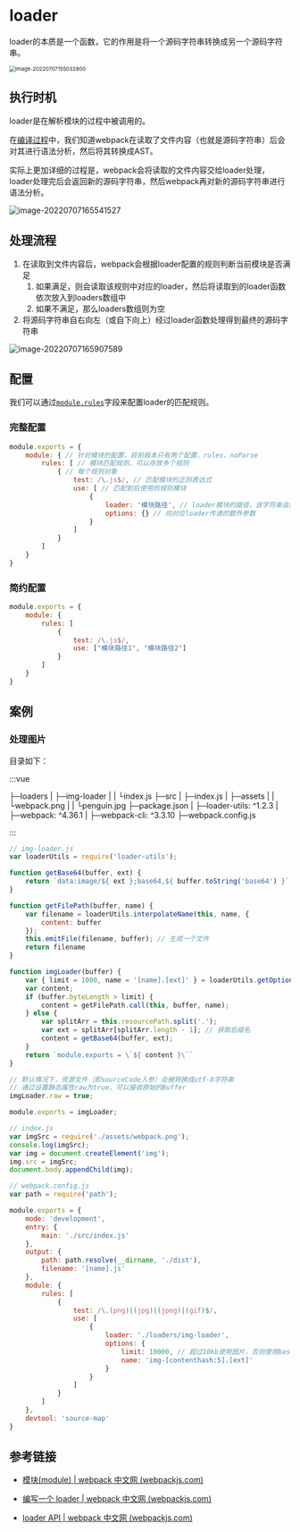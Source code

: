 # loader

loader的本质是一个函数，它的作用是将一个源码字符串转换成另一个源码字符串。

<img src="https://penguinbucket.obs.cn-southwest-2.myhuaweicloud.com/img/image-20220707155032800.png" alt="image-20220707155032800" style="zoom:67%;" />

## 执行时机

loader是在解析模块的过程中被调用的。

在[编译过程](./编译过程.md)中，我们知道webpack在读取了文件内容（也就是源码字符串）后会对其进行语法分析，然后将其转换成AST。

实际上更加详细的过程是，webpack会将读取的文件内容交给loader处理，loader处理完后会返回新的源码字符串，然后webpack再对新的源码字符串进行语法分析。

![image-20220707165541527](https://penguinbucket.obs.cn-southwest-2.myhuaweicloud.com/img/image-20220707165541527.png)

## 处理流程

1. 在读取到文件内容后，webpack会根据loader配置的规则判断当前模块是否满足
   1. 如果满足，则会读取该规则中对应的loader，然后将读取到的loader函数依次放入到loaders数组中
   2. 如果不满足，那么loaders数组则为空
2. 将源码字符串自右向左（或自下向上）经过loader函数处理得到最终的源码字符串



![image-20220707165907589](https://penguinbucket.obs.cn-southwest-2.myhuaweicloud.com/img/image-20220707165907589.png)

## 配置

我们可以通过[`module.rules`](https://www.webpackjs.com/configuration/module/#module-rules)字段来配置loader的匹配规则。

### 完整配置

```js
module.exports = {
    module: { // 针对模块的配置，目前版本只有两个配置，rules、noParse
        rules: [ // 模块匹配规则，可以存放多个规则
            { // 每个规则对象
                test: /\.js$/, // 匹配模块的正则表达式
                use: [ // 匹配到后使用的规则模块
                    {
                        loader: '模块路径', // loader模块的路径，该字符串会放置到require中
                        options: {} // 向对应loader传递的额外参数
                    }
                ]
            }
        ]
    }
}
```

### 简约配置

```js
module.exports = {
    module: {
        rules: [
            {
                test: /\.js$/,
                use: ["模块路径1", "模块路径2"]
            }
        ]
    }
}
```

## 案例

### 处理图片

目录如下：

:::vue

├─loaders
|  ├─img-loader
|  |   └index.js
├─src
|  ├─index.js
|  ├─assets
|  |   └webpack.png
|  |   └penguin.jpg
├─package.json
|  ├─loader-utils: ^1.2.3
|  ├─webpack: ^4.36.1
|  ├─webpack-cli: ^3.3.10
├─webpack.config.js

:::

```js
// img-loader.js
var loaderUtils = require('loader-utils');

function getBase64(buffer, ext) {
    return `data:image/${ ext };base64,${ buffer.toString('base64') }`
}

function getFilePath(buffer, name) {
    var filename = loaderUtils.interpolateName(this, name, {
        content: buffer
    });
    this.emitFile(filename, buffer); // 生成一个文件
    return filename
}

function imgLoader(buffer) {
    var { limit = 1000, name = '[name].[ext]' } = loaderUtils.getOptions(this);
    var content;
    if (buffer.byteLength > limit) {
        content = getFilePath.call(this, buffer, name);
    } else {
        var splitArr = this.resourcePath.split('.');
        var ext = splitArr[splitArr.length - 1]; // 获取后缀名
        content = getBase64(buffer, ext);
    }
    return `module.exports = \`${ content }\``
}

// 默认情况下，资源文件（即sourceCode入参）会被转换成utf-8字符串
// 通过设置静态属性raw为true，可以接收原始的Buffer
imgLoader.raw = true;

module.exports = imgLoader;
```

```js
// index.js
var imgSrc = require('./assets/webpack.png');
console.log(imgSrc);
var img = document.createElement('img');
img.src = imgSrc;
document.body.appendChild(img);
```

```js
// webpack.config.js
var path = require('path');

module.exports = {
    mode: 'development',
    entry: {
        main: './src/index.js'
    },
    output: {
        path: path.resolve(__dirname, './dist'),
        filename: '[name].js'
    },
    module: {
        rules: [
            {
                test: /\.(png)|(jpg)|(jpeg)|(gif)$/,
                use: [
                    {
                        loader: './loaders/img-loader',
                        options: {
                            limit: 10000, // 超过10kb使用图片，否则使用base64
                            name: 'img-[contenthash:5].[ext]'
                        }
                    }
                ]
            }
        ]
    },
    devtool: 'source-map'
}
```



## 参考链接

- [模块(module) | webpack 中文网 (webpackjs.com)](https://www.webpackjs.com/configuration/module/)

- [编写一个 loader | webpack 中文网 (webpackjs.com)](https://www.webpackjs.com/contribute/writing-a-loader/)
- [loader API | webpack 中文网 (webpackjs.com)](https://www.webpackjs.com/api/loaders/)

<Vssue 
    :options="{ labels: [$page.relativePath.split('/')[0]] }" 
    :title="$page.relativePath.split('/')[1]" 
/>
